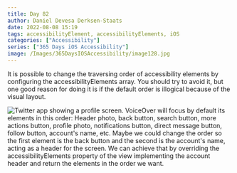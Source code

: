 ```yaml
---
title: Day 82
author: Daniel Devesa Derksen-Staats
date: 2022-08-08 15:19
tags: accessibilityElement, accessibilityElements, iOS
categories: ["Accessibility"]
series: ["365 Days iOS Accessibility"]
image: /Images/365DaysIOSAccessibility/image128.jpg
---
```


It is possible to change the traversing order of accessibility elements by configuring the accessibilityElements array. You should try to avoid it, but one good reason for doing it is if the default order is illogical because of the visual layout.

![Twitter app showing a profile screen. VoiceOver will focus by default its elements in this order: Header photo, back button, search button, more actions button, profile photo, notifications button, direct message button, follow button, account's name, etc. Maybe we could change the order so the first element is the back button and the second is the account's name, acting as a header for the screen. We can achieve that by overriding the accessibilityElements property of the view implementing the account header and return the elements in the order we want.](/Images/365DaysIOSAccessibility/image128.jpg)